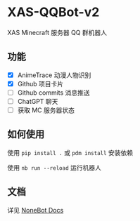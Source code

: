 # XAS-QQBot-v2

XAS Minecraft 服务器 QQ 群机器人

## 功能

- [x] AnimeTrace 动漫人物识别
- [x] Github 项目卡片
- [ ] Github commits 消息推送
- [ ] ChatGPT 聊天
- [ ] 获取 MC 服务器状态

## 如何使用

使用 `pip install .` 或 `pdm install` 安装依赖

使用 `nb run --reload` 运行机器人

## 文档

详见 [NoneBot Docs](https://nonebot.dev/)
